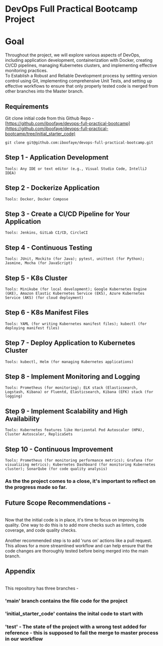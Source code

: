 # DevOps Full Practical Bootcamp Project 

# Goal
Throughout the project, we will explore various aspects of DevOps, including application development, containerization with Docker, creating CI/CD pipelines, managing Kubernetes clusters, and implementing effective monitoring practices.
<br> To Establish a Robust and Reliable Development process by settting version control using Git, implementing comprehensive Unit Tests, and setting up effective workflows to ensure that only properly tested code is merged from other branches into the Master branch.

## Requirements

Git clone initial code from this Github Repo - [https://github.com/iboofaye/devops-full-practical-bootcamp](https://github.com/iboofaye/devops-full-practical-bootcamp/tree/initial_starter_code)
```
git clone git@github.com:iboofaye/devops-full-practical-bootcamp.git
```
## Step 1 - Application Development

    Tools: Any IDE or text editor (e.g., Visual Studio Code, IntelliJ IDEA)

## Step 2 - Dockerize Application

    Tools: Docker, Docker Compose

## Step 3 - Create a CI/CD Pipeline for Your Application

    Tools: Jenkins, GitLab CI/CD, CircleCI

## Step 4 - Continuous Testing

    Tools: JUnit, Mockito (for Java); pytest, unittest (for Python); Jasmine, Mocha (for JavaScript)

## Step 5 - K8s Cluster

    Tools: Minikube (for local development); Google Kubernetes Engine (GKE), Amazon Elastic Kubernetes Service (EKS), Azure Kubernetes Service (AKS) (for cloud deployment)

## Step 6 - K8s Manifest Files

    Tools: YAML (for writing Kubernetes manifest files); kubectl (for deploying manifest files)

## Step 7 - Deploy Application to Kubernetes Cluster

    Tools: kubectl, Helm (for managing Kubernetes applications)

## Step 8 - Implement Monitoring and Logging

    Tools: Prometheus (for monitoring); ELK stack (Elasticsearch, Logstash, Kibana) or Fluentd, Elasticsearch, Kibana (EFK) stack (for logging)

## Step 9 - Implement Scalability and High Availability

    Tools: Kubernetes features like Horizontal Pod Autoscaler (HPA), Cluster Autoscaler, ReplicaSets

## Step 10 - Continuous Improvement

    Tools: Prometheus (for monitoring performance metrics); Grafana (for visualizing metrics); Kubernetes Dashboard (for monitoring Kubernetes cluster); SonarQube (for code quality analysis)

### As the the project comes to a close, it's important to reflect on the progress made so far.

## Future Scope Recommendations - 
<br> Now that the initial code is in place, it's time to focus on improving its quality. One way to do this is to add more checks such as linters, code coverage, and code quality checks. </br>
<br> Another recommended step is to add 'runs on' actions like a pull request. This allows for a more streamlined workflow and can help ensure that the code changes are thoroughly tested before being merged into the main branch. </br>

## Appendix
<br> This repository has three branches -
### 'main' branch contains the file code for the project
### 'initial_starter_code' contains the inital code to start with
### 'test' - The state of the project with a wrong test added for reference - this is supposed to fail the merge to master process in our workflow
</br>
